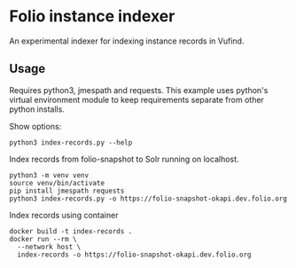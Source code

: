 # Folio instance indexer
An experimental indexer for indexing instance records in Vufind.

## Usage
Requires python3, jmespath and requests. This example uses python's virtual environment module to keep requirements separate from other python installs.

Show options:
```
python3 index-records.py --help
```

Index records from folio-snapshot to Solr running on localhost.
```
python3 -m venv venv
source venv/bin/activate
pip install jmespath requests
python3 index-records.py -o https://folio-snapshot-okapi.dev.folio.org
```

Index records using container
```
docker build -t index-records .
docker run --rm \
  --network host \
  index-records -o https://folio-snapshot-okapi.dev.folio.org
```
